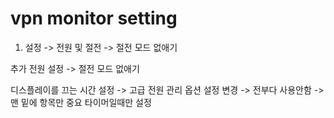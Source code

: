 # vpn monitor setting

1. 설정 -> 전원 및 절전 -> 절전 모드 없애기

추가 전원 설정 -> 절전 모드 없애기

디스플레이를 끄는 시간 설정 -> 고급 전원 관리 옵션 설정 변경 -> 전부다 사용안함 -> 맨 밑에 항목만 중요 타이머일때만 설정 




